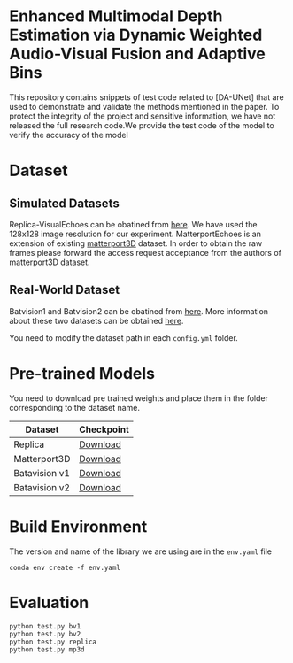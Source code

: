 # Enhanced Multimodal Depth Estimation via Dynamic Weighted Audio-Visual Fusion and Adaptive Bins

This repository contains snippets of test code related to [DA-UNet] that are used to demonstrate and validate the methods mentioned in the paper. To protect the integrity of the project and sensitive information, we have not released the full research code.We provide the test code of the model to verify the accuracy of the model

# Dataset
## Simulated Datasets
Replica-VisualEchoes can be obatined from  [here](https://github.com/facebookresearch/VisualEchoes). We have used the 128x128 image resolution for our experiment.
MatterportEchoes is an extension of existing [matterport3D](https://niessner.github.io/Matterport/) dataset. In order to obtain the raw frames please forward the access request acceptance from the authors of matterport3D dataset.

## Real-World Dataset
Batvision1 and Batvision2 can be obatined from [here](https://cloud.minesparis.psl.eu/index.php/s/qurl3oySgTmT85M). More information about these two datasets can be obtained [here](https://amandinebtto.github.io/Batvision-Dataset/).

You need to modify the dataset path in each `config.yml` folder.
# Pre-trained Models

You need to download pre trained weights and place them in the folder corresponding to the dataset name.

| Dataset | Checkpoint|
|----------|----------|
| Replica| [Download](https://github.com/anyone-see/DA-Net/releases/tag/v1.Replica)|
| Matterport3D| [Download](https://github.com/anyone-see/DA-Net/releases/tag/v1.Matterport3D) |
|Batavision v1|[Download](https://github.com/anyone-see/DA-Net/releases/tag/v1.BV1)|
|Batavision v2|[Download](https://github.com/anyone-see/DA-Net/releases/tag/v1.BV2)|


# Build Environment
The version and name of the library we are using are in the `env.yaml` file
```
conda env create -f env.yaml
```

# Evaluation

```
python test.py bv1
python test.py bv2
python test.py replica
python test.py mp3d
```
